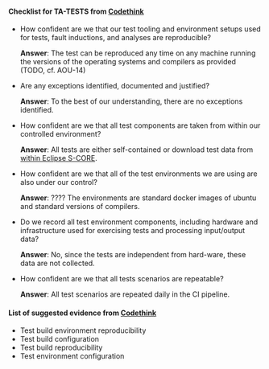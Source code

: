 #### Checklist for TA-TESTS from [Codethink](https://codethinklabs.gitlab.io/trustable/trustable/print_page.html)

* How confident are we that our test tooling and environment setups used for tests, fault inductions, and analyses are reproducible?

    **Answer**:  The test can be reproduced any time on any machine running the versions of the operating systems and compilers as provided (TODO, cf. AOU-14)

* Are any exceptions identified, documented and justified?

    **Answer**:  To the best of our understanding, there are no exceptions identified.

* How confident are we that all test components are taken from within our controlled environment?

    **Answer**:  All tests are either self-contained or download test data from [within Eclipse S-CORE](https://github.com/eclipse-score/inc_nlohmann_json/tree/json_test_data_version_3_1_0_mirror).

* How confident are we that all of the test environments we are using are also under our control? 

    **Answer**: ????  The environments are standard docker images of ubuntu and standard versions of compilers.

* Do we record all test environment components, including hardware and infrastructure used for exercising tests and processing input/output data? 

    **Answer**:  No, since the tests are independent from hard-ware, these data are not collected.

* How confident are we that all tests scenarios are repeatable? 

    **Answer**:  All test scenarios are repeated daily in the CI pipeline.

#### List of suggested evidence from [Codethink](https://codethinklabs.gitlab.io/trustable/trustable/print_page.html)

* Test build environment reproducibility
* Test build configuration
* Test build reproducibility
* Test environment configuration
